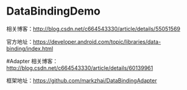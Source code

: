 # DataBindingDemo
相关博客：http://blog.csdn.net/c664543330/article/details/55051569

官方地址：https://developer.android.com/topic/libraries/data-binding/index.html

#Adapter
相关博客：http://blog.csdn.net/c664543330/article/details/60139961

框架地址：https://github.com/markzhai/DataBindingAdapter
